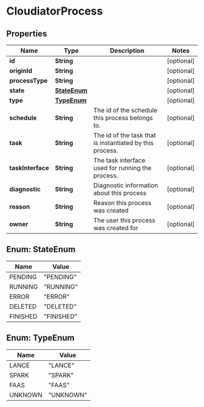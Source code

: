 
# CloudiatorProcess

## Properties
Name | Type | Description | Notes
------------ | ------------- | ------------- | -------------
**id** | **String** |  |  [optional]
**originId** | **String** |  |  [optional]
**processType** | **String** |  |  [optional]
**state** | [**StateEnum**](#StateEnum) |  |  [optional]
**type** | [**TypeEnum**](#TypeEnum) |  |  [optional]
**schedule** | **String** | The id of the schedule this process belongs to. |  [optional]
**task** | **String** | The id of the task that is instantiated by this process. |  [optional]
**taskInterface** | **String** | The task interface used for running the process. |  [optional]
**diagnostic** | **String** | Diagnostic information about this process |  [optional]
**reason** | **String** | Reason this process was created |  [optional]
**owner** | **String** | The user this process was created for |  [optional]


<a name="StateEnum"></a>
## Enum: StateEnum
Name | Value
---- | -----
PENDING | &quot;PENDING&quot;
RUNNING | &quot;RUNNING&quot;
ERROR | &quot;ERROR&quot;
DELETED | &quot;DELETED&quot;
FINISHED | &quot;FINISHED&quot;


<a name="TypeEnum"></a>
## Enum: TypeEnum
Name | Value
---- | -----
LANCE | &quot;LANCE&quot;
SPARK | &quot;SPARK&quot;
FAAS | &quot;FAAS&quot;
UNKNOWN | &quot;UNKNOWN&quot;



